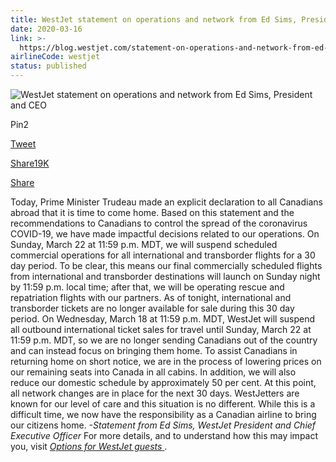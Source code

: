 ```yaml
---
title: WestJet statement on operations and network from Ed Sims, President and CEO
date: 2020-03-16
link: >-
  https://blog.westjet.com/statement-on-operations-and-network-from-ed-sims/
airlineCode: westjet
status: published
---
```

![WestJet statement on operations and network from Ed Sims, President and CEO](https://blog.westjet.com/wp-content/uploads/2020/03/imgpsh_mobile_save-624x351.jpg)

Pin2

[Tweet](https://twitter.com/intent/tweet?text=WestJet+statement+on+operations+and+network+from+Ed+Sims%2C+President+and+CEO&url;=https%3A%2F%2Fblog.westjet.com%2Fstatement-on-operations-and-network-from-ed-sims%2F&via;=westjet)

[Share19K](https://www.facebook.com/share.php?u=https%3A%2F%2Fblog.westjet.com%2Fstatement-on-operations-and-network-from-ed-sims%2F)

[Share](https://www.linkedin.com/cws/share?url=https%3A%2F%2Fblog.westjet.com%2Fstatement-on-operations-and-network-from-ed-sims%2F)

Today, Prime Minister Trudeau made an explicit declaration to all Canadians abroad that it is time to come home. Based on this statement and the recommendations to Canadians to control the spread of the coronavirus COVID-19, we have made impactful decisions related to our operations. On Sunday, March 22 at 11:59 p.m. MDT, we will suspend scheduled commercial operations for all international and transborder flights for a 30 day period. To be clear, this means our final commercially scheduled flights from international and transborder destinations will launch on Sunday night by 11:59 p.m. local time; after that, we will be operating rescue and repatriation flights with our partners. As of tonight, international and transborder tickets are no longer available for sale during this 30 day period. On Wednesday, March 18 at 11:59 p.m. MDT, WestJet will suspend all outbound international ticket sales for travel until Sunday, March 22 at 11:59 p.m. MDT, so we are no longer sending Canadians out of the country and can instead focus on bringing them home. To assist Canadians in returning home on short notice, we are in the process of lowering prices on our remaining seats into Canada in all cabins. In addition, we will also reduce our domestic schedule by approximately 50 per cent. At this point, all network changes are in place for the next 30 days. WestJetters are known for our level of care and this situation is no different. While this is a difficult time, we now have the responsibility as a Canadian airline to bring our citizens home. _-Statement from Ed Sims, WestJet President and Chief Executive Officer_ For more details, and to understand how this may impact you, visit [ _Options for WestJet guests_ ](https://blog.westjet.com/options-for-westjet-guests-suspension-of-commercial-operations-transborder-and-international/). 
